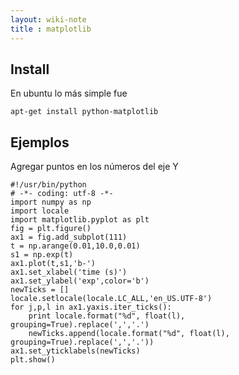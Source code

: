 ```yaml
---
layout: wiki-note
title : matplotlib
---
```

## Install
En ubuntu lo más simple fue

    apt-get install python-matplotlib

## Ejemplos
Agregar puntos en los números del eje Y

	#!/usr/bin/python
	# -*- coding: utf-8 -*-
	import numpy as np
	import locale
	import matplotlib.pyplot as plt
	fig = plt.figure()
	ax1 = fig.add_subplot(111)
	t = np.arange(0.01,10.0,0.01)
	s1 = np.exp(t)
	ax1.plot(t,s1,'b-')
	ax1.set_xlabel('time (s)')
	ax1.set_ylabel('exp',color='b')
	newTicks = []
	locale.setlocale(locale.LC_ALL,'en_US.UTF-8')
	for j,p,l in ax1.yaxis.iter_ticks():
		print locale.format("%d", float(l), grouping=True).replace(',','.')
		newTicks.append(locale.format("%d", float(l), grouping=True).replace(',','.'))
	ax1.set_yticklabels(newTicks)
	plt.show()
